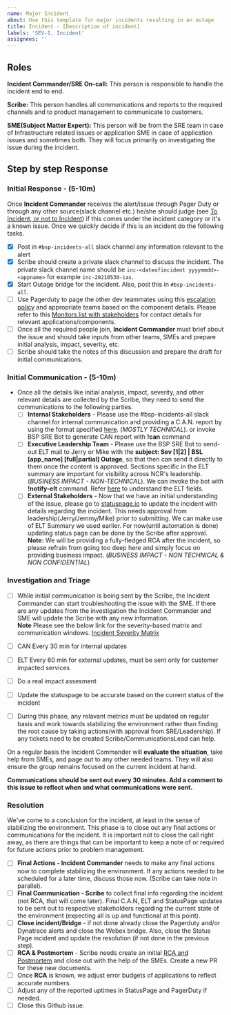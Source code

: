 ```yaml
---
name: Major Incident
about: Use this template for major incidents resulting in an outage
title: Incident - [Description of incident]
labels: 'SEV-1, Incident'
assignees: ''
---
```


## Roles

**Incident Commander/SRE On-call:** This person is responsible to handle the incident end to end.

**Scribe:** This person handles all communications and reports to the required channels and to product management to communicate to customers.

**SME(Subject Matter Expert):** This person will be from the SRE team in case of Infrastructure related issues or application SME in case of application issues and sometimes both. They will focus primarily on investigating the issue during the incident.

## Step by step Response

### Initial Response - (5-10m)

Once **Incident Commander** receives the alert/issue through Pager Duty or through any other source(slack channel etc.) he/she should judge (see [To Incident, or not to Incident](https://confluence.ncr.com/display/SWDO/To+Incident%2C+or+not+to+Incident)) if this comes under the incident category or it's a known issue.
Once we quickly decide if this is an incident do the following tasks.

- [x] Post in `#bsp-incidents-all` slack channel any information relevant to the alert
- [x] Scribe should create a private slack channel to discuss the incident. The private slack channel name should be `inc-<dateofincident yyyymmdd>-<appname>` for example `inc-20210530-ias`.
- [x] Start Outage bridge for the incident. Also, post this in `#bsp-incidents-all`.
- [ ] Use Pagerduty to page the other dev teammates using this [escalation policy](https://ncr-saas.pagerduty.com/escalation_policies#P52AVAS) and appropriate teams based on the component details.
Please refer to this [Monitors list with stakeholders](https://confluence.ncr.com/pages/viewpage.action?pageId=451401718) for contact details for relevant applications/components.
- [ ] Once all the required people join, **Incident Commander** must brief about the issue and should take inputs from other teams, SMEs and prepare initial analysis, impact, severity, etc.
- [ ] Scribe should take the notes of this discussion and prepare the draft for initial communications.

### Initial Communication - (5-10m)

- Once all the details like initial analysis, impact, severity, and other relevant details are collected by the Scribe, they need to send the communications to the following parties.
  - [ ] **Internal Stakeholders** - Please use the #bsp-incidents-all slack channel for internal communication and providing a C.A.N. report by using the format specified [here](https://confluence.ncr.com/display/SWDO/Sample+Templates). (*MOSTLY TECHNICAL*). or invoke BSP SRE Bot to generate CAN report with **!can** command
  - [ ] **Executive Leadership Team** - Please use the BSP SRE Bot to send-out ELT mail to Jerry or Mike with the **subject: Sev [1|2] | BSL [app_name] [full|partial] Outage**, so that then can send it directly to them once the content is approved. Sections specific in the ELT summary are important for visibility across NCR's leadership. (*BUSINESS IMPACT - NON-TECHNICAL*). We can invoke the bot with **!notify-elt** command. Refer [here](https://confluence.ncr.com/display/SWDO/Sample+Templates) to understand the ELT fields.
  - [ ] **External Stakeholders** - Now that we have an initial understanding of the issue, please go to [statuspage.io](http://statuspage.io/) to update the incident with details regarding the incident. This needs approval from leadership(Jerry/Jemmy/Mike) prior to submitting. We can make use of ELT Summary we used earlier. For now(until automation is done) updating status page can be done by the Scribe after approval.  
  **Note:** We will be providing a fully-fledged RCA after the incident, so please refrain from going too deep here and simply focus on providing business impact. (*BUSINESS IMPACT - NON TECHNICAL & NON CONFIDENTIAL*)

### Investigation and Triage

- [ ] While initial communication is being sent by the Scribe, the Incident Commander can start troubleshooting the issue with the SME. If there are any updates from the investigation the Incident Commander and SME will update the Scribe with any new information.  
**Note** Please see the below link for the severity-based matrix and communication windows. [Incident Severity Matrix](https://confluence.ncr.com/display/ncrsrem/Incident+Severity+Matrix)

- [ ] CAN Every 30 min for internal updates

- [ ] ELT Every 60 min for external updates, must be sent only for customer impacted services

- [ ] Do a real impact assesment 

- [ ] Update the statuspage to be accurate based on the current status of the incident

- [ ] During this phase, any relavant metrics must be updated on regular basis and work towards stabilizing the environment rather than finding the root cause by taking actions(with approval from SRE/Leadership). If any tickets need to be created Scribe/CommunicationsLead can help.

On a regular basis the Incident Commander will **evaluate the situation**, take help from SMEs, and page out to any other needed teams. They will also ensure the group remains focused on the current incident at hand.

**Communications should be sent out every 30 minutes. Add a comment to this issue to reflect when and what communications were sent.**

### Resolution

We've come to a conclusion for the incident, at least in the sense of stabilizing the environment. This phase is to close out any final actions or communications for the incident. It is important not to close the call right away, as there are things that can be important to keep a note of or required for future actions prior to problem management.

- [ ] **Final Actions - Incident Commander** needs to make any final actions now to complete stabilizing the environment. If any actions needed to be scheduled for a later time, discuss those now. (Scribe can take note in parallel).
- [ ] **Final Communication - Scribe** to collect final info regarding the incident (not RCA, that will come later). Final C.A.N, ELT and StatusPage updates to be sent out to respective stakeholders regarding the current state of the environment (expecting all is up and functional at this point).
- [ ] **Close incident/Bridge** - if not done already close the Pagerduty and/or Dynatrace alerts and close the Webex bridge. Also, close the Status Page incident and update the resolution (if not done in the previous step).
- [ ] **RCA & Postmortem** - Scribe needs create an initial [RCA and Postmortem](https://github.com/ncr-bsp/rca/new/master/postmortems) and close out with the help of the SMEs. Create a new PR for these new documents.
- [ ] Once **RCA** is known, we adjust error budgets of applications to reflect accurate numbers.
- [ ] Adjust any of the reported uptimes in StatusPage and PagerDuty if needed.
- [ ] Close this Github issue.
